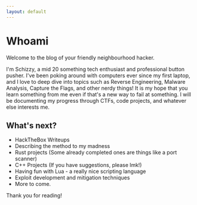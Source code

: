 ```yaml
---
layout: default
---
```





# Whoami
Welcome to the blog of your friendly neighbourhood hacker.

I'm Schizzy, a mid 20 something tech enthusiast and professional button pusher. I've been poking around with computers ever since my first laptop, and I love to deep dive into topics such as Reverse Engineering, Malware Analysis, Capture the Flags, and other nerdy things! It is my hope that you learn something from me even if that's a new way to fail at something. I will be documenting my progress through CTFs, code projects, and whatever else interests me.

## What's next?
* HackTheBox Writeups
* Describing the method to my madness
* Rust projects (Some already completed ones are things like a port scanner)
* C++ Projects (If you have suggestions, please lmk!)
* Having fun with Lua - a really nice scripting language
* Exploit development and mitigation techniques
* More to come.

Thank you for reading!
